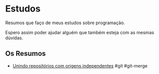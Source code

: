 
# Estudos

Resumos que faço de meus estudos sobre programação.  

Espero assim poder ajudar alguém que também esteja com as mesmas dúvidas.

## Os Resumos

- [Unindo repositórios com origens independentes](https://github.com/Surodrigues/resumos/blob/master/merge_without_ancestor.md#unindo-reposit%C3%B3rios-com-origens-independentes)
#git #git-merge